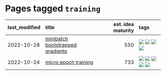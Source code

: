 # Pages tagged `training`

|last_modified|title|est. idea maturity|tags
|:---|:---|---:|:---|
|2022-10-28|[minibatch bootstrapped gradients](../minibatch-bootstrapped-gradients.md)|550|[![](https://img.shields.io/badge/tag-experimental-6013c8)](../tags/experimental.md) [![](https://img.shields.io/badge/tag-optimization-d7de4b)](../tags/optimization.md) [![](https://img.shields.io/badge/tag-training-4ed36d)](../tags/training.md) [![](https://img.shields.io/badge/tag-wip-12eec5)](../tags/wip.md)|
|2022-10-24|[micro epoch training](../micro-epoch.md)|733|[![](https://img.shields.io/badge/tag-augmentation-926797)](../tags/augmentation.md) [![](https://img.shields.io/badge/tag-dataset-b4243e)](../tags/dataset.md) [![](https://img.shields.io/badge/tag-heuristics-e2ec85)](../tags/heuristics.md) [![](https://img.shields.io/badge/tag-tooling-4db4d2)](../tags/tooling.md) [![](https://img.shields.io/badge/tag-training-4ed36d)](../tags/training.md)|